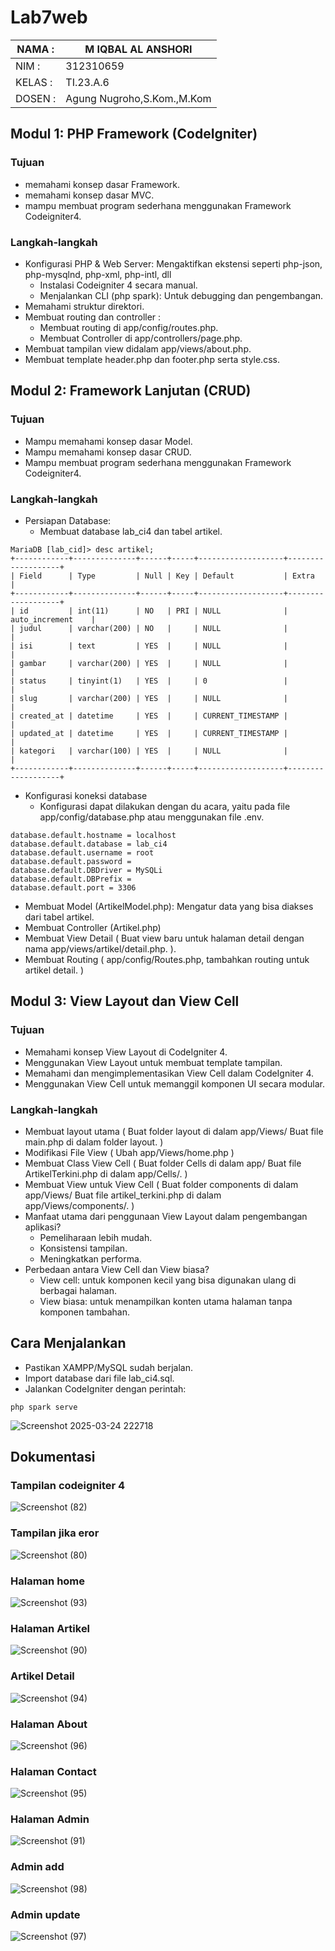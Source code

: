 # Lab7web

| NAMA  :| M IQBAL AL ANSHORI |
| --- | --- |
| NIM   :| 312310659 |
| KELAS :| TI.23.A.6 |
| DOSEN :| Agung Nugroho,S.Kom.,M.Kom |

## Modul 1: PHP Framework (CodeIgniter)
### Tujuan
* memahami konsep dasar Framework.
* memahami konsep dasar MVC.
* mampu membuat program sederhana menggunakan Framework Codeigniter4.
### Langkah-langkah
* Konfigurasi PHP & Web Server: Mengaktifkan ekstensi seperti php-json, php-mysqlnd, php-xml, php-intl, dll
  - Instalasi Codeigniter 4 secara manual.
  - Menjalankan CLI (php spark): Untuk debugging dan pengembangan.
* Memahami struktur direktori.
* Membuat routing dan controller :
  - Membuat routing di app/config/routes.php.
  - Membuat Controller di app/controllers/page.php.
* Membuat tampilan view didalam app/views/about.php.
* Membuat template header.php dan footer.php serta style.css.

## Modul 2: Framework Lanjutan (CRUD)
### Tujuan
* Mampu memahami konsep dasar Model.
* Mampu memahami konsep dasar CRUD.
* Mampu membuat program sederhana menggunakan Framework Codeigniter4.
### Langkah-langkah
* Persiapan Database:
  - Membuat database lab_ci4 dan tabel artikel.
```ymal
MariaDB [lab_cid]> desc artikel;
+------------+--------------+------+-----+-------------------+-------------------+
| Field      | Type         | Null | Key | Default           | Extra             |
+------------+--------------+------+-----+-------------------+-------------------+
| id         | int(11)      | NO   | PRI | NULL              | auto_increment    |
| judul      | varchar(200) | NO   |     | NULL              |                   |
| isi        | text         | YES  |     | NULL              |                   |
| gambar     | varchar(200) | YES  |     | NULL              |                   |
| status     | tinyint(1)   | YES  |     | 0                 |                   |
| slug       | varchar(200) | YES  |     | NULL              |                   |
| created_at | datetime     | YES  |     | CURRENT_TIMESTAMP |                   |
| updated_at | datetime     | YES  |     | CURRENT_TIMESTAMP |                   |
| kategori   | varchar(100) | YES  |     | NULL              |                   |
+------------+--------------+------+-----+-------------------+-------------------+
```
* Konfigurasi koneksi database
  - Konfigurasi dapat dilakukan dengan du acara, yaitu pada file app/config/database.php atau menggunakan file .env.
```
database.default.hostname = localhost
database.default.database = lab_ci4
database.default.username = root
database.default.password = 
database.default.DBDriver = MySQLi
database.default.DBPrefix =
database.default.port = 3306
```
* Membuat Model (ArtikelModel.php): Mengatur data yang bisa diakses dari tabel artikel.
* Membuat Controller (Artikel.php)
* Membuat View Detail ( Buat view baru untuk halaman detail dengan nama app/views/artikel/detail.php. ).
* Membuat Routing ( app/config/Routes.php, tambahkan routing untuk artikel detail. )

## Modul 3: View Layout dan View Cell
### Tujuan
* Memahami konsep View Layout di CodeIgniter 4.
* Menggunakan View Layout untuk membuat template tampilan.
* Memahami dan mengimplementasikan View Cell dalam CodeIgniter 4.
* Menggunakan View Cell untuk memanggil komponen UI secara modular.
### Langkah-langkah
* Membuat layout utama ( Buat folder layout di dalam app/Views/ Buat file main.php di dalam folder layout. )
* Modifikasi File View ( Ubah app/Views/home.php )
* Membuat Class View Cell ( Buat folder Cells di dalam app/ Buat file ArtikelTerkini.php di dalam app/Cells/. )
* Membuat View untuk View Cell ( Buat folder components di dalam app/Views/ Buat file artikel_terkini.php di dalam app/Views/components/. )
* Manfaat utama dari penggunaan View Layout dalam pengembangan aplikasi?
  - Pemeliharaan lebih mudah.
  - Konsistensi tampilan.
  - Meningkatkan performa.
* Perbedaan antara View Cell dan View biasa?
  - View cell: untuk komponen kecil yang bisa digunakan ulang di berbagai halaman.
  - View biasa: untuk menampilkan konten utama halaman tanpa komponen tambahan.

## Cara Menjalankan 
* Pastikan XAMPP/MySQL sudah berjalan.
* Import database dari file lab_ci4.sql.
* Jalankan CodeIgniter dengan perintah:
```
php spark serve
```
![Screenshot 2025-03-24 222718](https://github.com/user-attachments/assets/a6f5c24d-ee1d-4649-a87d-ae3b55eda40f)


## Dokumentasi
### Tampilan codeigniter 4
![Screenshot (82)](https://github.com/user-attachments/assets/542d8071-45e0-4e6c-b2a5-ec2111664931)
### Tampilan jika eror
![Screenshot (80)](https://github.com/user-attachments/assets/bbe1d3ec-09e7-41fc-a286-996741dbc50e)
### Halaman home
![Screenshot (93)](https://github.com/user-attachments/assets/8538106e-9605-4fa7-9020-042d727c6328)
### Halaman Artikel
![Screenshot (90)](https://github.com/user-attachments/assets/a795541f-bfce-4f9b-b613-d094d12787b1)
### Artikel Detail
![Screenshot (94)](https://github.com/user-attachments/assets/852dc960-7af3-476b-a86f-df05b9e86b1f)
### Halaman About 
![Screenshot (96)](https://github.com/user-attachments/assets/a00d5e81-9364-4253-bcd2-bd808fda48c1)
### Halaman Contact
![Screenshot (95)](https://github.com/user-attachments/assets/44fa33a3-1b26-49a3-b608-4811d9dec7ee)
### Halaman Admin 
![Screenshot (91)](https://github.com/user-attachments/assets/61986e62-b450-4e73-969b-a95151f27d88)
### Admin add
![Screenshot (98)](https://github.com/user-attachments/assets/15bd3527-7c3f-4adf-994e-be1d2171da39)
### Admin update
![Screenshot (97)](https://github.com/user-attachments/assets/b8264317-79aa-4693-9dfc-3b8eedb1ee59)
